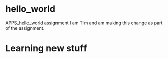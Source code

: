 # hello_world
APPS_hello_world assignment
I am Tim and am making this change as part of the assignment.
# Learning new stuff
